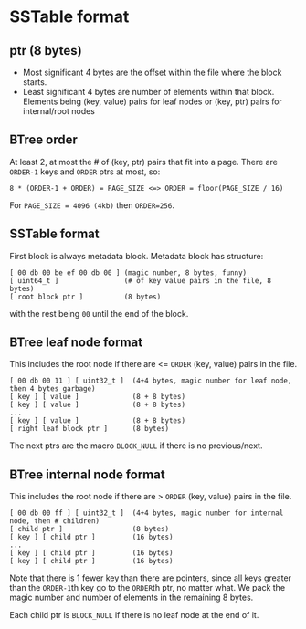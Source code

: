 # SSTable format

## ptr (8 bytes)

- Most significant 4 bytes are the offset within the file where the block starts. 
- Least significant 4 bytes are number of elements within that block. Elements being (key, value) pairs for leaf nodes or (key, ptr) pairs for internal/root nodes

## BTree order

At least 2, at most the # of (key, ptr) pairs that fit into a page.
There are `ORDER-1` keys and `ORDER` ptrs at most, so:
```
8 * (ORDER-1 + ORDER) = PAGE_SIZE <=> ORDER = floor(PAGE_SIZE / 16)
```
For `PAGE_SIZE = 4096 (4kb)` then `ORDER=256`.

## SSTable format

First block is always metadata block. Metadata block has structure:
```
[ 00 db 00 be ef 00 db 00 ] (magic number, 8 bytes, funny)
[ uint64_t ]                (# of key value pairs in the file, 8 bytes)
[ root block ptr ]          (8 bytes)
```
with the rest being `00` until the end of the block.

## BTree leaf node format

This includes the root node if there are <= `ORDER` (key, value) pairs in the file.

```
[ 00 db 00 11 ] [ uint32_t ]  (4+4 bytes, magic number for leaf node, then 4 bytes garbage)
[ key ] [ value ]             (8 + 8 bytes)
[ key ] [ value ]             (8 + 8 bytes)
...
[ key ] [ value ]             (8 + 8 bytes)
[ right leaf block ptr ]      (8 bytes)
```

The next ptrs are the macro `BLOCK_NULL` if there is no previous/next.

## BTree internal node format

This includes the root node if there are > `ORDER` (key, value) pairs in the file.

```
[ 00 db 00 ff ] [ uint32_t ]  (4+4 bytes, magic number for internal node, then # children)
[ child ptr ]                 (8 bytes)
[ key ] [ child ptr ]         (16 bytes)
...
[ key ] [ child ptr ]         (16 bytes)
[ key ] [ child ptr ]         (16 bytes)
```

Note that there is 1 fewer key than there are pointers, since all keys greater than the
`ORDER-1`th key go to the `ORDER`th ptr, no matter what. We pack the magic number
and number of elements in the remaining 8 bytes.

Each child ptr is `BLOCK_NULL` if there is no leaf node at the end of it.
